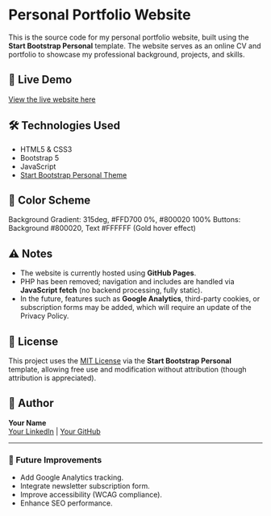 # Personal Portfolio Website

This is the source code for my personal portfolio website, built using the **Start Bootstrap Personal** template. The website serves as an online CV and portfolio to showcase my professional background, projects, and skills.

## 🔗 Live Demo
[View the live website here]([https://yourusername.github.io/repository-name](https://lferpaz.github.io/personal_page/))  


## 🛠️ Technologies Used

- HTML5 & CSS3
- Bootstrap 5
- JavaScript
- [Start Bootstrap Personal Theme](https://startbootstrap.com/theme/personal)

## 🎨 Color Scheme
Background Gradient: 315deg, #FFD700 0%, #800020 100%
Buttons: Background #800020, Text #FFFFFF (Gold hover effect)

## ⚠️ Notes

- The website is currently hosted using **GitHub Pages**.
- PHP has been removed; navigation and includes are handled via **JavaScript fetch** (no backend processing, fully static).
- In the future, features such as **Google Analytics**, third-party cookies, or subscription forms may be added, which will require an update of the Privacy Policy.

## 📜 License

This project uses the [MIT License](https://opensource.org/licenses/MIT) via the **Start Bootstrap Personal** template, allowing free use and modification without attribution (though attribution is appreciated).

## 👤 Author

**Your Name**  
[Your LinkedIn](https://linkedin.com/in/your-profile) | [Your GitHub](https://github.com/yourusername)

---

### 🚧 Future Improvements

- Add Google Analytics tracking.
- Integrate newsletter subscription form.
- Improve accessibility (WCAG compliance).
- Enhance SEO performance.
